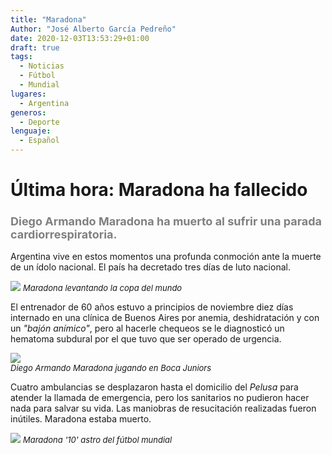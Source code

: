 ```yaml
---
title: "Maradona"
Author: "José Alberto García Pedreño"
date: 2020-12-03T13:53:29+01:00
draft: true
tags: 
  - Noticias
  - Fútbol
  - Mundial
lugares: 
  - Argentina
generos:
  - Deporte
lenguaje: 
  - Español
---
```

# Última hora: Maradona ha fallecido

### <span style="color:grey"><font size="4">Diego Armando Maradona ha muerto al sufrir una parada cardiorrespiratoria. </font></span>

Argentina vive en estos momentos una profunda conmoción ante la muerte de un ídolo nacional. El país ha decretado tres días de luto nacional.

![](https://cronicaglobal.elespanol.com/uploads/s1/50/58/74/1/maradona-cup-azteca.jpeg)
<font size="2">*Maradona levantando la copa del mundo*</font>

El entrenador de 60 años estuvo a principios de noviembre diez días internado en una clínica de Buenos Aires por anemia, deshidratación y con un *"bajón anímico"*, pero al hacerle chequeos se le diagnosticó un hematoma subdural por el que tuvo que ser operado de urgencia.

![](https://images.mediotiempo.com/0u6YQ8SraIfmo7ZJorb6ADUo634=/0x530/uploads/media/2019/10/26/boca-juniors-41.jpg)  
<font size="2">*Diego Armando Maradona jugando en Boca Juniors*</font>

Cuatro ambulancias se desplazaron hasta el domicilio del *Pelusa* para atender la llamada de emergencia, pero los sanitarios no pudieron hacer nada para salvar su vida. Las maniobras de resucitación realizadas fueron inútiles. Maradona estaba muerto.

![](https://e.rpp-noticias.io/normal/2020/05/28/183018_948649.jpg)
<font size="2">*Maradona '10' astro del fútbol mundial*</font>
